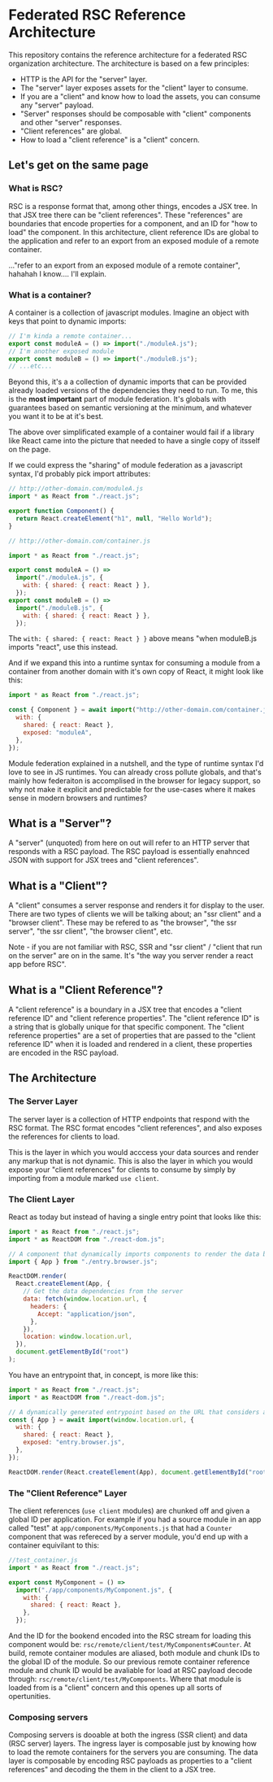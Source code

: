 # Federated RSC Reference Architecture

This repository contains the reference architecture for a federated RSC organization architecture. The architecture is based on a few principles:

- HTTP is the API for the "server" layer.
- The "server" layer exposes assets for the "client" layer to consume.
- If you are a "client" and know how to load the assets, you can consume any "server" payload.
- "Server" responses should be composable with "client" components and other "server" responses.
- "Client references" are global.
- How to load a "client reference" is a "client" concern.

## Let's get on the same page

### What is RSC?

RSC is a response format that, among other things, encodes a JSX tree. In that JSX tree there can be "client references". These "references" are boundaries that encode properties for a component, and an ID for "how to load" the component. In this architecture, client reference IDs are global to the application and refer to an export from an exposed module of a remote container.

..."refer to an export from an exposed module of a remote container", hahahah I know.... I'll explain.

### What is a container?

A container is a collection of javascript modules. Imagine an object with keys that point to dynamic imports:

```js
// I'm kinda a remote container...
export const moduleA = () => import("./moduleA.js");
// I'm another exposed module
export const moduleB = () => import("./moduleB.js");
// ...etc...
```

Beyond this, it's a a collection of dynamic imports that can be provided already loaded versions of the dependencies they need to run. To me, this is the **most important** part of module federation. It's globals with guarantees based on semantic versioning at the minimum, and whatever you want it to be at it's best.

The above over simplificated example of a container would fail if a library like React came into the picture that needed to have a single copy of itsself on the page.

If we could express the "sharing" of module federation as a javascript syntax, I'd probably pick import attributes:

```js
// http://other-domain.com/moduleA.js
import * as React from "./react.js";

export function Component() {
  return React.createElement("h1", null, "Hello World");
}
```

```js
// http://other-domain.com/container.js

import * as React from "./react.js";

export const moduleA = () =>
  import("./moduleA.js", {
    with: { shared: { react: React } },
  });
export const moduleB = () =>
  import("./moduleB.js", {
    with: { shared: { react: React } },
  });
```

The `with: { shared: { react: React } }` above means "when moduleB.js imports "react", use this instead.

And if we expand this into a runtime syntax for consuming a module from a container from another domain with it's own copy of React, it might look like this:

```js
import * as React from "./react.js";

const { Component } = await import("http://other-domain.com/container.js", {
  with: {
    shared: { react: React },
    exposed: "moduleA",
  },
});
```

Module federation explained in a nutshell, and the type of runtime syntax I'd love to see in JS runtimes. You can already cross pollute globals, and that's mainly how federaiton is accomplised in the browser for legacy support, so why not make it explicit and predictable for the use-cases where it makes sense in modern browsers and runtimes?

## What is a "Server"?

A "server" (unquoted) from here on out will refer to an HTTP server that responds with a RSC payload. The RSC payload is essentially enahnced JSON with support for JSX trees and "client references".

## What is a "Client"?

A "client" consumes a server response and renders it for display to the user. There are two types of clients we will be talking about; an "ssr client" and a "browser client". These may be refered to as "the browser", "the ssr server", "the ssr client", "the browser client", etc.

Note - if you are not familiar with RSC, SSR and "ssr client" / "client that run on the server" are on in the same. It's "the way you server render a react app before RSC".

## What is a "Client Reference"?

A "client reference" is a boundary in a JSX tree that encodes a "client reference ID" and "client reference properties". The "client reference ID" is a string that is globally unique for that specific component. The "client reference properties" are a set of properties that are passed to the "client reference ID" when it is loaded and rendered in a client, these properties are encoded in the RSC payload.

## The Architecture

### The Server Layer

The server layer is a collection of HTTP endpoints that respond with the RSC format. The RSC format encodes "client references", and also exposes the references for clients to load.

This is the layer in which you would acccess your data sources and render any markup that is not dynamic. This is also the layer in which you would expose your "client references" for clients to consume by simply by importing from a module marked `use client`.

### The Client Layer

React as today but instead of having a single entry point that looks like this:

```jsx
import * as React from "./react.js";
import * as ReactDOM from "./react-dom.js";

// A component that dynamically imports components to render the data based on the URL
import { App } from "./entry.browser.js";

ReactDOM.render(
  React.createElement(App, {
    // Get the data dependencies from the server
    data: fetch(window.location.url, {
      headers: {
        Accept: "application/json",
      },
    }),
    location: window.location.url,
  }),
  document.getElementById("root")
);
```

You have an entrypoint that, in concept, is more like this:

```jsx
import * as React from "./react.js";
import * as ReactDOM from "./react-dom.js";

// A dynamically generated entrypoint based on the URL that considers any data dependencies
const { App } = await import(window.location.url, {
  with: {
    shared: { react: React },
    exposed: "entry.browser.js",
  },
});

ReactDOM.render(React.createElement(App), document.getElementById("root"));
```

### The "Client Reference" Layer

The client references (`use client` modules) are chunked off and given a global ID per application. For example if you had a source module in an app called "test" at `app/components/MyComponents.js` that had a `Counter` component that was refereced by a server module, you'd end up with a container equivilant to this:

```js
//test_container.js
import * as React from "./react.js";

export const MyComponent = () =>
  import("./app/components/MyComponent.js", {
    with: {
      shared: { react: React },
    },
  });
```

And the ID for the bookend encoded into the RSC stream for loading this component would be: `rsc/remote/client/test/MyComponents#Counter`. At build, remote container modules are aliased, both module and chunk IDs to the global ID of the module. So our previous remote container reference module and chunk ID would be avaliable for load at RSC payload decode through: `rsc/remote/client/test/MyComponents`. Where that module is loaded from is a "client" concern and this openes up all sorts of opertunities.

### Composing servers

Composing servers is dooable at both the ingress (SSR client) and data (RSC server) layers. The ingress layer is composable just by knowing how to load the remote containers for the servers you are consuming. The data layer is composable by encoding RSC payloads as properties to a "client references" and decoding the them in the client to a JSX tree.
